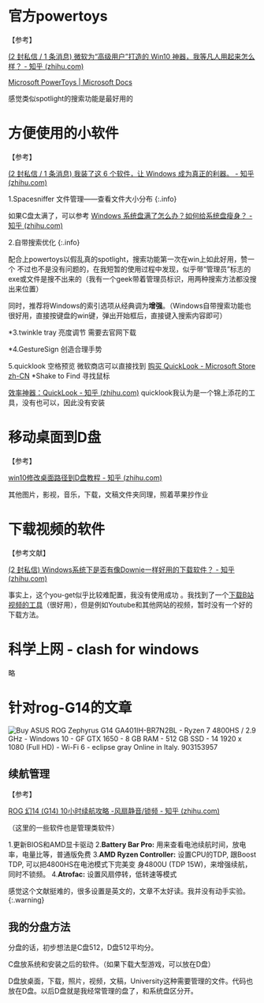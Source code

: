 



# 官方powertoys

【参考】

[(2 封私信 / 1 条消息) 微软为“高级用户”打造的 Win10 神器，我等凡人用起来怎么样？ - 知乎 (zhihu.com)](https://www.zhihu.com/zvideo/1368628178328649728)

[Microsoft PowerToys | Microsoft Docs](https://docs.microsoft.com/zh-tw/windows/powertoys/)

感觉类似spotlight的搜索功能是最好用的







# 方便使用的小软件

【参考】

[(2 封私信 / 1 条消息) 我装了这 6 个软件，让 Windows 成为真正的利器。 - 知乎 (zhihu.com)](https://www.zhihu.com/zvideo/1363873528232701952)

1.Spacesniffer 文件管理——查看文件大小分布
{:.info}

如果C盘太满了，可以参考 [Windows 系统盘满了怎么办？如何给系统盘瘦身？ - 知乎 (zhihu.com)](https://zhuanlan.zhihu.com/p/81304253)


2.自带搜索优化
{:.info}

配合上powertoys以假乱真的spotlight，搜索功能第一次在win上如此好用，赞一个
不过也不是没有问题的，在我短暂的使用过程中发现，似乎带“管理员”标志的exe或文件是搜不出来的（我有一个geek带着管理员标识，用两种搜索方法都没搜出来位置）

同时，推荐将Windows的索引选项从经典调为**增强**。（Windows自带搜索功能也很好用，直接按键盘的win键，弹出开始框后，直接键入搜索内容即可）

*3.twinkle tray 亮度调节 需要去官网下载

*4.GestureSign 创造合理手势

5.quicklook 空格预览 微软商店可以直接找到 [购买 QuickLook - Microsoft Store zh-CN](https://www.microsoft.com/zh-cn/p/quicklook/9nv4bs3l1h4s?activetab=pivot:overviewtab)
*Shake to Find 寻找鼠标

[效率神器：QuickLook - 知乎 (zhihu.com)](https://zhuanlan.zhihu.com/p/64492966)
quicklook我认为是一个锦上添花的工具，没有也可以，因此没有安装



# 移动桌面到D盘



【参考】

[win10修改桌面路径到D盘教程 - 知乎 (zhihu.com)](https://zhuanlan.zhihu.com/p/78243921)

其他图片，影视，音乐，下载，文稿文件夹同理，照着苹果抄作业





# 下载视频的软件

【参考文献】

[(2 封私信) Windows系统下是否有像Downie一样好用的下载软件？ - 知乎 (zhihu.com)](https://www.zhihu.com/question/65342640)

事实上，这个you-get似乎比较难配置，我没有使用成功 。我找到了一个[下载B站视频的工具](https://github.com/leiurayer/downkyi)（很好用），但是例如Youtube和其他网站的视频，暂时没有一个好的下载方法。



# 科学上网 - clash for windows

略



# 针对rog-G14的文章

![Buy ASUS ROG Zephyrus G14 GA401IH-BR7N2BL - Ryzen 7 4800HS / 2.9 GHz -  Windows 10 - GF GTX 1650 - 8 GB RAM - 512 GB SSD - 14 1920 x 1080 (Full HD)  - Wi-Fi 6 - eclipse gray Online in Italy. 903153957](https://www.ubuy.co.it/productimg/?image=aHR0cHM6Ly9pNS53YWxtYXJ0aW1hZ2VzLmNvbS9hc3IvNTExNzdmOWYtYzU0Yi00ODA2LWJiMDItNGNkNzg0NTk1N2UwLjFkN2Q3OWE4ZDUzOGMwYzZkYzhjZmIxOTIyMTM5YTU3LmpwZWc.jpg)

## 续航管理

【参考】

[ROG 幻14 (G14) 10小时续航攻略 -风扇静音/锁频 - 知乎 (zhihu.com)](https://zhuanlan.zhihu.com/p/148305850)

（这里的一些软件也是管理类软件）

1.更新BIOS和AMD显卡驱动
2.**Battery Bar Pro:** 用来查看电池续航时间，放电率，电量比等，普通版免费
3.**AMD Ryzen Controller:** 设置CPU的TDP, 跟Boost TDP, 可以把4800HS在电池模式下完美变
身4800U (TDP 15W)，来增强续航，同时不锁频。
4.**Atrofac:** 设置风扇停转，低转速等模式

感觉这个文献挺难的，很多设置是英文的，文章不太好读。我并没有动手实验。
{:.warning}





## 我的分盘方法

分盘的话，初步想法是C盘512，D盘512平均分。

C盘放系统和安装之后的软件。（如果下载大型游戏，可以放在D盘）

D盘放桌面，下载，照片，视频，文稿，University这种需要管理的文件。代码也放在D盘。以后D盘就是我经常管理的盘了，和系统盘区分开。
